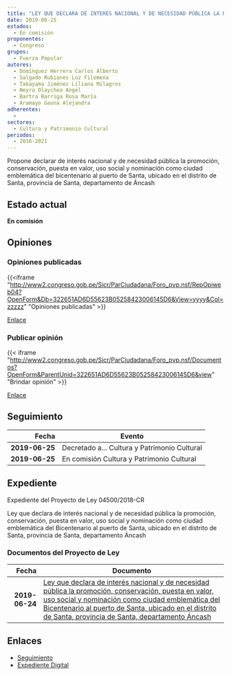 ```yaml
---
title: "LEY QUE DECLARA DE INTERÉS NACIONAL Y DE NECESIDAD PÚBLICA LA PROMOCIÓN, CONSERVACIÓN, PUESTA EN VALOR, USO SOCIAL Y NOMINACIÓN COMO CIUDAD EMBLEMÁTICA DEL BICENTENARIO AL PUERTO DE SANTA, UBICADO EN EL DISTRITO DE SANTA, PROVINCIA DE SANTA, DEPARTAMENTO DE ÁNCASH"
date: 2019-06-25
estados: 
  - En comisión
proponentes: 
  - Congreso
grupos: 
  - Fuerza Popular
autores: 
  - Domínguez Herrera Carlos Alberto
  - Salgado Rubianes Luz Filomena
  - Takayama Jiménez Liliana Milagros
  - Neyra Olaychea Angel
  - Bartra Barriga Rosa María
  - Aramayo Gaona Alejandra
adherentes: 
  - 
sectores: 
  - Cultura y Patrimonio Cultural
periodos: 
  - 2016-2021
---
```


Propone declarar de interés nacional y de necesidad pública la promoción, conservación, puesta en valor, uso social y nominación como ciudad emblemática del bicentenario al puerto de Santa, ubicado en el distrito de Santa, provincia de Santa, departamento de Áncash


## Estado actual

**En comisión**

## Opiniones

### Opiniones publicadas

{{<iframe "http://www2.congreso.gob.pe/Sicr/ParCiudadana/Foro_pvp.nsf/RepOpiweb04?OpenForm&Db=322651AD6D55623B05258423006145D6&View=yyyy&Col=zzzzz" "Opiniones publicadas" >}}

[Enlace](http://www2.congreso.gob.pe/Sicr/ParCiudadana/Foro_pvp.nsf/RepOpiweb04?OpenForm&Db=322651AD6D55623B05258423006145D6&View=yyyy&Col=zzzzz)
### Publicar opinión

{{< iframe "http://www2.congreso.gob.pe/Sicr/ParCiudadana/Foro_pvp.nsf/Documentos?OpenForm&ParentUnid=322651AD6D55623B05258423006145D6&view" "Brindar opinión" >}}

[Enlace](http://www2.congreso.gob.pe/Sicr/ParCiudadana/Foro_pvp.nsf/Documentos?OpenForm&ParentUnid=322651AD6D55623B05258423006145D6&view)

## Seguimiento

| Fecha | Evento |
|------:|--------|
| **2019-06-25** | Decretado a... Cultura y Patrimonio Cultural|
| **2019-06-25** | En comisión Cultura y Patrimonio Cultural|


## Expediente

Expediente del Proyecto de Ley 04500/2018-CR

Ley que declara de interés nacional y de necesidad pública la promoción, conservación, puesta en valor, uso social y nominación como ciudad emblemática del Bicentenario al puerto de Santa, ubicado en el distrito de Santa, provincia de Santa, departamento Áncash


### Documentos del Proyecto de Ley

| Fecha | Documento |
|------:|--------|
| **2019-06-24** | [Ley que declara de interés nacional y de necesidad pública la promoción, conservación, puesta en valor, uso social y nominación como ciudad emblemática del Bicentenario al puerto de Santa, ubicado en el distrito de Santa, provincia de Santa, departamento Áncash](http://www.leyes.congreso.gob.pe/Documentos/2016_2021/Proyectos_de_Ley_y_de_Resoluciones_Legislativas/PL0450020190624.pdf) |

## Enlaces 

- [Seguimiento](http://www2.congreso.gob.pe/Sicr/TraDocEstProc/CLProLey2016.nsf/f7fff46988ca05b1052578e100829cc7/3b295efbd807753605258423005ac2a2?OpenDocument)
- [Expediente Digital](http://www2.congreso.gob.pe/Sicr/TraDocEstProc/CLProLey2016.nsf/f7fff46988ca05b1052578e100829cc7/3b295efbd807753605258423005ac2a2?OpenDocument&Click=05257FB7005EB655.eb71d0cf91d8294e05256cdf006b5706/$Body/0.1C6C)
